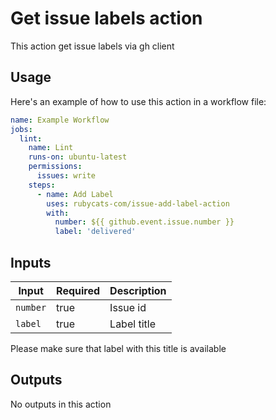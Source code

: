 # Get issue labels action

This action get issue labels via gh client

## Usage

Here's an example of how to use this action in a workflow file:

```yaml
name: Example Workflow
jobs:
  lint:
    name: Lint
    runs-on: ubuntu-latest
    permissions:
      issues: write
    steps:
      - name: Add Label
        uses: rubycats-com/issue-add-label-action
        with:
          number: ${{ github.event.issue.number }}
          label: 'delivered'
```

## Inputs

| Input    | Required | Description |
|----------|----------|-------------|
| `number` | true     | Issue id    |
| `label`  | true     | Label title |

Please make sure that label with this title is available

## Outputs

No outputs in this action

